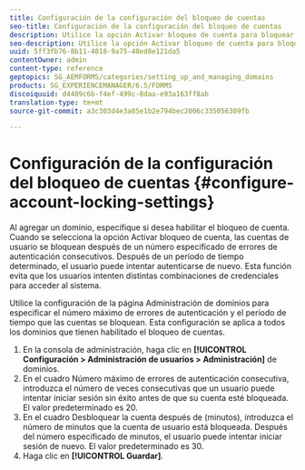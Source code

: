 ```yaml
---
title: Configuración de la configuración del bloqueo de cuentas
seo-title: Configuración de la configuración del bloqueo de cuentas
description: Utilice la opción Activar bloqueo de cuenta para bloquear las cuentas de usuario después de un número especificado de errores de autenticación consecutivos.
seo-description: Utilice la opción Activar bloqueo de cuenta para bloquear las cuentas de usuario después de un número especificado de errores de autenticación consecutivos.
uuid: 5ff3fb76-8b11-4818-9a75-40ed8e121da5
contentOwner: admin
content-type: reference
geptopics: SG_AEMFORMS/categories/setting_up_and_managing_domains
products: SG_EXPERIENCEMANAGER/6.5/FORMS
discoiquuid: d4409c6b-f4ef-499c-8daa-e93a163ff8ab
translation-type: tm+mt
source-git-commit: a3c303d4e3a85e1b2e794bec2006c335056309fb

---
```



# Configuración de la configuración del bloqueo de cuentas {#configure-account-locking-settings}

Al agregar un dominio, especifique si desea habilitar el bloqueo de cuenta. Cuando se selecciona la opción Activar bloqueo de cuenta, las cuentas de usuario se bloquean después de un número especificado de errores de autenticación consecutivos. Después de un período de tiempo determinado, el usuario puede intentar autenticarse de nuevo. Esta función evita que los usuarios intenten distintas combinaciones de credenciales para acceder al sistema.

Utilice la configuración de la página Administración de dominios para especificar el número máximo de errores de autenticación y el período de tiempo que las cuentas se bloquean. Esta configuración se aplica a todos los dominios que tienen habilitado el bloqueo de cuentas.

1. En la consola de administración, haga clic en **[!UICONTROL Configuración > Administración de usuarios > Administración]** de dominios.
1. En el cuadro Número máximo de errores de autenticación consecutiva, introduzca el número de veces consecutivas que un usuario puede intentar iniciar sesión sin éxito antes de que su cuenta esté bloqueada. El valor predeterminado es 20.
1. En el cuadro Desbloquear la cuenta después de (minutos), introduzca el número de minutos que la cuenta de usuario está bloqueada. Después del número especificado de minutos, el usuario puede intentar iniciar sesión de nuevo. El valor predeterminado es 30.
1. Haga clic en **[!UICONTROL Guardar]**.

